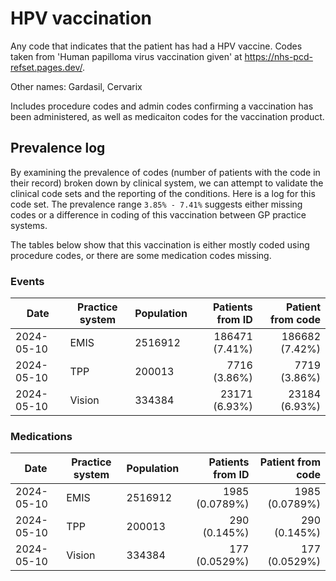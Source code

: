 # HPV vaccination

Any code that indicates that the patient has had a HPV vaccine. Codes taken from 'Human papilloma virus vaccination given' at https://nhs-pcd-refset.pages.dev/.

Other names: Gardasil, Cervarix 

Includes procedure codes and admin codes confirming a vaccination has been administered, as well as medicaiton codes for the vaccination product. 

## Prevalence log

By examining the prevalence of codes (number of patients with the code in their record) broken down by clinical system, we can attempt to validate the clinical code sets and the reporting of the conditions. Here is a log for this code set. The prevalence range `3.85% - 7.41%` suggests either missing codes or a difference in coding of this vaccination between GP practice systems.

The tables below show that this vaccination is either mostly coded using procedure codes, or there are some medication codes missing.


### Events

| Date       | Practice system | Population | Patients from ID | Patient from code |
| ---------- | --------------- | ---------- | ---------------: | ----------------: |
| 2024-05-10 | EMIS | 2516912 | 186471 (7.41%) | 186682 (7.42%) | 
| 2024-05-10 | TPP | 200013 | 7716 (3.86%) | 7719 (3.86%) | 
| 2024-05-10 | Vision | 334384 | 23171 (6.93%) | 23184 (6.93%) | 

### Medications

| Date       | Practice system | Population | Patients from ID | Patient from code |
| ---------- | --------------- | ---------- | ---------------: | ----------------: |
| 2024-05-10 | EMIS | 2516912 | 1985 (0.0789%) | 1985 (0.0789%) | 
| 2024-05-10 | TPP | 200013 | 290 (0.145%) | 290 (0.145%) | 
| 2024-05-10 | Vision | 334384 | 177 (0.0529%) | 177 (0.0529%) | 